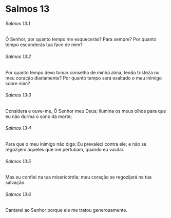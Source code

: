 # Salmos 13

###### Salmos 13:1

Ó Senhor, por quanto tempo me esquecerás? Para sempre? Por quanto tempo esconderás tua face de mim?

###### Salmos 13:2

Por quanto tempo devo tomar conselho de minha alma, tendo tristeza no meu coração diariamente? Por quanto tempo será exaltado o meu inimigo sobre mim?

###### Salmos 13:3

Considera e ouve-me, Ó Senhor meu Deus; ilumina os meus olhos para que eu não durma o sono da morte;

###### Salmos 13:4

Para que o meu inimigo não diga: Eu prevaleci contra ele; e não se regozijem aqueles que me pertubam, quando eu vacilar.

###### Salmos 13:5

Mas eu confiei na tua misericórdia; meu coração se regozijará na tua salvação.

###### Salmos 13:6

Cantarei ao Senhor porque ele me tratou generosamente.

